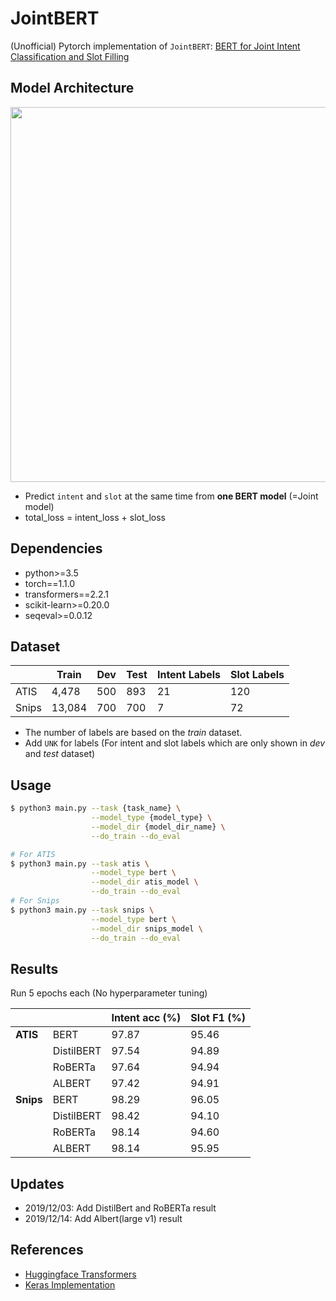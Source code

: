 # JointBERT

(Unofficial) Pytorch implementation of `JointBERT`: [BERT for Joint Intent Classification and Slot Filling](https://arxiv.org/abs/1902.10909)

## Model Architecture

<p float="left" align="center">
    <img width="600" src="https://user-images.githubusercontent.com/28896432/68875755-b2f92900-0746-11ea-8819-401d60e4185f.png" />  
</p>

- Predict `intent` and `slot` at the same time from **one BERT model** (=Joint model)
- total_loss = intent_loss + slot_loss

## Dependencies

- python>=3.5
- torch==1.1.0
- transformers==2.2.1
- scikit-learn>=0.20.0
- seqeval>=0.0.12

## Dataset

|       | Train  | Dev | Test | Intent Labels | Slot Labels |
| ----- | ------ | --- | ---- | ------------- | ----------- |
| ATIS  | 4,478  | 500 | 893  | 21            | 120         |
| Snips | 13,084 | 700 | 700  | 7             | 72          |

- The number of labels are based on the _train_ dataset.
- Add `UNK` for labels (For intent and slot labels which are only shown in _dev_ and _test_ dataset)

## Usage

```bash
$ python3 main.py --task {task_name} \
                  --model_type {model_type} \
                  --model_dir {model_dir_name} \
                  --do_train --do_eval

# For ATIS
$ python3 main.py --task atis \
                  --model_type bert \
                  --model_dir atis_model \
                  --do_train --do_eval
# For Snips
$ python3 main.py --task snips \
                  --model_type bert \
                  --model_dir snips_model \
                  --do_train --do_eval
```

## Results

Run 5 epochs each (No hyperparameter tuning)

|           |            | Intent acc (%) | Slot F1 (%) |
| --------- | ---------- | -------------- | ----------- |
| **ATIS**  | BERT       | 97.87          | 95.46       |
|           | DistilBERT | 97.54          | 94.89       |
|           | RoBERTa    | 97.64          | 94.94       |
|           | ALBERT     | 97.42          | 94.91       |
| **Snips** | BERT       | 98.29          | 96.05       |
|           | DistilBERT | 98.42          | 94.10       |
|           | RoBERTa    | 98.14          | 94.60       |
|           | ALBERT     | 98.14          | 95.95       |

## Updates

- 2019/12/03: Add DistilBert and RoBERTa result
- 2019/12/14: Add Albert(large v1) result

## References

- [Huggingface Transformers](https://github.com/huggingface/transformers)
- [Keras Implementation](https://github.com/lytum/joint-intent-classification-and-slot-filling-based-on-BERT)
